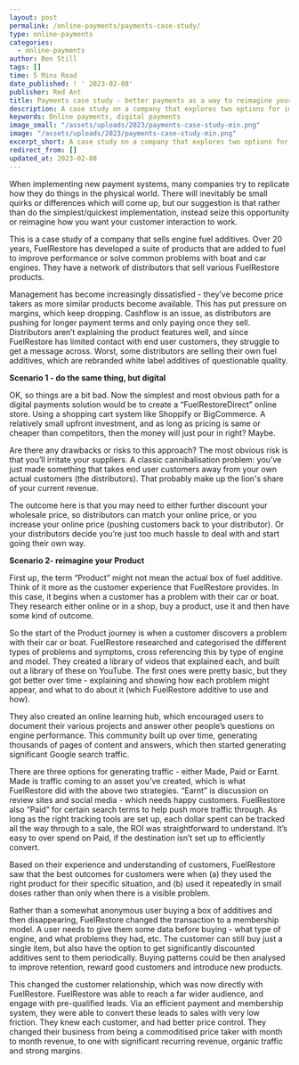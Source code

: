 ```yaml
---
layout: post
permalink: /online-payments/payments-case-study/
type: online-payments
categories:
  - online-payments
author: Ben Still
tags: []
time: 5 Mins Read
date_published: ! ' 2023-02-08'
publisher: Red Ant
title: Payments case study - better payments as a way to reimagine your Product.
description: A case study on a company that explores two options for implementing online payments, and how the results of each of those can impact company business performance going forward
keywords: Online payments, digital payments
image_small: "/assets/uploads/2023/payments-case-study-min.png"
image: "/assets/uploads/2023/payments-case-study-min.png"
excerpt_short: A case study on a company that explores two options for implementing online payments, and how the results of each of those can impact company business performance going forward
redirect_from: []
updated_at: 2023-02-08
---
```


When implementing new payment systems, many companies try to replicate how they do things in the physical world. There will inevitably be small quirks or differences which will come up, but our suggestion is that rather than do the simplest/quickest implementation, instead seize this opportunity or reimagine how you want your customer interaction to work.

This is a case study of a company that sells engine fuel additives. Over 20 years, FuelRestore has developed a suite of products that are added to fuel to improve performance or solve common problems with boat and car engines. They have a network of distributors that sell various FuelRestore products.

Management has become increasingly dissatisfied - they’ve become price takers as more similar products become available. This has put pressure on margins, which keep dropping. Cashflow is an issue, as distributors are pushing for longer payment terms and only paying once they sell. Distributors aren’t explaining the product features well, and since FuelRestore has limited contact with end user customers, they struggle to get a message across. Worst, some distributors are selling their own fuel additives, which are rebranded white label additives of questionable quality.

**Scenario 1 - do the same thing, but digital**

OK, so things are a bit bad. Now the simplest and most obvious path for a digital payments solution would be to create a “FuelRestoreDirect” online store. Using a shopping cart system like Shoppify or BigCommerce. A relatively small upfront investment, and as long as pricing is same or cheaper than competitors, then the money will just pour in right? Maybe.

Are there any drawbacks or risks to this approach? The most obvious risk is that you’ll irritate your suppliers. A classic cannibalisation problem: you’ve just made something that takes end user customers away from your own actual customers (the distributors). That probably make up the lion's share of your current revenue.

The outcome here is that you may need to either further discount your wholesale price, so distributors can match your online price, or you increase your online price (pushing customers back to your distributor). Or your distributors decide you’re just too much hassle to deal with and start going their own way.

**Scenario 2- reimagine your Product**

First up, the term “Product” might not mean the actual box of fuel additive. Think of it more as the customer experience that FuelRestore provides. In this case, it begins when a customer has a problem with their car or boat. They research either online or in a shop, buy a product, use it and then have some kind of outcome.

So the start of the Product journey is when a customer discovers a problem with their car or boat. FuelRestore researched and categorised the different types of problems and symptoms, cross referencing this by type of engine and model. They created a library of videos that explained each, and built out a library of these on YouTube. The first ones were pretty basic, but they got better over time - explaining and showing how each problem might appear, and what to do about it (which FuelRestore additive to use and how).

They also created an online learning hub, which encouraged users to document their various projects and answer other people’s questions on engine performance. This community built up over time, generating thousands of pages of content and answers, which then started generating significant Google search traffic.

There are three options for generating traffic - either Made, Paid or Earnt. Made is traffic coming to an asset you’ve created, which is what FuelRestore did with the above two strategies. “Earnt” is discussion on review sites and social media - which needs happy customers. FuelRestore also “Paid” for certain search terms to help push more traffic through. As long as the right tracking tools are set up, each dollar spent can be tracked all the way through to a sale, the ROI was straightforward to understand. It’s easy to over spend on Paid, if the destination isn’t set up to efficiently convert.

Based on their experience and understanding of customers, FuelRestore saw that the best outcomes for customers were when (a) they used the right product for their specific situation, and (b) used it repeatedly in small doses rather than only when there is a visible problem.

Rather than a somewhat anonymous user buying a box of additives and then disappearing, FuelRestore changed the transaction to a membership model. A user needs to give them some data before buying - what type of engine, and what problems they had, etc. The customer can still buy just a single item, but also have the option to get significantly discounted additives sent to them periodically. Buying patterns could be then analysed to improve retention, reward good customers and introduce new products.

This changed the customer relationship, which was now directly with FuelRestore. FuelRestore was able to reach a far wider audience, and engage with pre-qualified leads. Via an efficient payment and membership system, they were able to convert these leads to sales with very low friction. They knew each customer, and had better price control. They changed their business from being a commoditised price taker with month to month revenue, to one with significant recurring revenue, organic traffic and strong margins.

